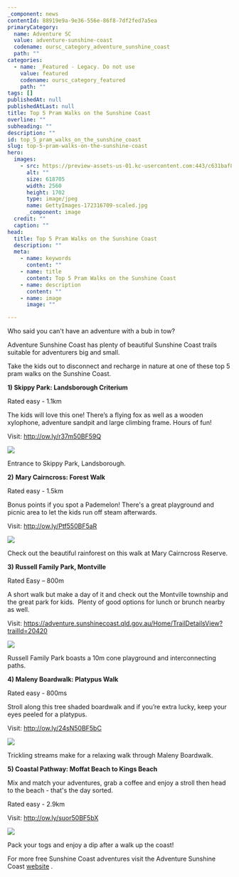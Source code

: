 ```yaml
---
_component: news
contentId: 88919e9a-9e36-556e-86f8-7df2fed7a5ea
primaryCategory:
  name: Adventure SC
  value: adventure-sunshine-coast
  codename: oursc_category_adventure_sunshine_coast
  path: ""
categories:
  - name: _Featured - Legacy. Do not use
    value: featured
    codename: oursc_category_featured
    path: ""
tags: []
publishedAt: null
publishedAtLast: null
title: Top 5 Pram Walks on the Sunshine Coast
overline: ""
subheading: ""
description: ""
id: top_5_pram_walks_on_the_sunshine_coast
slug: top-5-pram-walks-on-the-sunshine-coast
hero:
  images:
    - src: https://preview-assets-us-01.kc-usercontent.com:443/c631baf8-1b46-001f-580c-d0001b68b4a8/37f2f2a3-fffa-45cf-9bb0-312ba5514fdb/GettyImages-172316709-scaled.jpg
      alt: ""
      size: 618705
      width: 2560
      height: 1702
      type: image/jpeg
      name: GettyImages-172316709-scaled.jpg
      _component: image
  credit: ""
  caption: ""
head:
  title: Top 5 Pram Walks on the Sunshine Coast
  description: ""
  meta:
    - name: keywords
      content: ""
    - name: title
      content: Top 5 Pram Walks on the Sunshine Coast
    - name: description
      content: ""
    - name: image
      image: ""

---
```

Who said you can't have an adventure with a bub in tow?

Adventure Sunshine Coast has plenty of beautiful Sunshine Coast trails suitable for adventurers big and small.

Take the kids out to disconnect and recharge in nature at one of these top 5 pram walks on the Sunshine Coast.

**1) Skippy Park: Landsborough Criterium**

Rated easy - 1.1km

The kids will love this one! There’s a flying fox as well as a wooden xylophone, adventure sandpit and large climbing frame. Hours of fun!

Visit: <http://ow.ly/r37m50BF59Q>


![](https://preview-assets-us-01.kc-usercontent.com:443/c631baf8-1b46-001f-580c-d0001b68b4a8/9dd11eae-e629-4740-a101-7fd5bfe9c47b/skippy-park-1024x768.jpg)

Entrance to Skippy Park, Landsborough.

**2)** **Mary Cairncross: Forest Walk**

Rated easy - 1.5km

Bonus points if you spot a Pademelon! There's a great playground and picnic area to let the kids run off steam afterwards.

Visit: <http://ow.ly/Ptf550BF5aR>


![](https://preview-assets-us-01.kc-usercontent.com:443/c631baf8-1b46-001f-580c-d0001b68b4a8/50a4a592-4a8d-48a5-a8b8-f9d667ee4548/mary-cairncross-forest-walk-1024x768.jpg)

Check out the beautiful rainforest on this walk at Mary Cairncross Reserve.

**3) Russell Family Park, Montville**

Rated Easy – 800m

A short walk but make a day of it and check out the Montville township and the great park for kids.  Plenty of good options for lunch or brunch nearby as well.

Visit: <https://adventure.sunshinecoast.qld.gov.au/Home/TrailDetailsView?trailId=20420>


![](https://preview-assets-us-01.kc-usercontent.com:443/c631baf8-1b46-001f-580c-d0001b68b4a8/d5f56555-8b5f-44a0-9bda-18ea9e51df4f/russell-1-1024x869.jpg)

Russell Family Park boasts a 10m cone playground and interconnecting paths.

**4) Maleny Boardwalk: Platypus Walk**

Rated easy - 800ms

Stroll along this tree shaded boardwalk and if you’re extra lucky, keep your eyes peeled for a platypus.

Visit: <http://ow.ly/24sN50BF5bC>


![](https://preview-assets-us-01.kc-usercontent.com:443/c631baf8-1b46-001f-580c-d0001b68b4a8/647ba3ad-94a8-4d03-99ec-9f650e8d1c3b/maleny-walk-922x1024.jpg)

Trickling streams make for a relaxing walk through Maleny Boardwalk.

**5) Coastal Pathway: Moffat Beach to Kings Beach**

Mix and match your adventures, grab a coffee and enjoy a stroll then head to the beach - that's the day sorted.

Rated easy - 2.9km

Visit: <http://ow.ly/suor50BF5bX>


![](https://preview-assets-us-01.kc-usercontent.com:443/c631baf8-1b46-001f-580c-d0001b68b4a8/0f7635ff-54c0-4418-b5d2-8e753a91631e/5.jpg)

Pack your togs and enjoy a dip after a walk up the coast!

For more free Sunshine Coast adventures visit the Adventure Sunshine Coast [website](https://adventure.sunshinecoast.qld.gov.au/)
.
